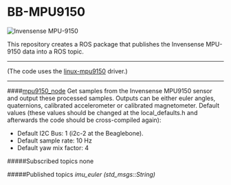 BB-MPU9150
===========

![Invensense MPU-9150](http://www.drotek.fr/shop/185-431-large_dm/mpu9150-ic.jpg)

This repository creates a ROS package that publishes the Invensense MPU-9150 data into a ROS topic.

----

(The code uses the [linux-mpu9150](https://github.com/Pansenti/linux-mpu9150) driver.)

---


####[mpu9150_node](https://github.com/vmayoral/bb_mpu9150/blob/master/src/mpu9150_node.cpp)
Get samples from the Invensense MPU9150 sensor and output these processed samples. Outputs can be either euler angles, quaternions, calibrated accelerometer or calibrated magnetometer.
Default values (these values should be changed at the local_defaults.h and afterwards the code should be cross-compiled again):
* Default I2C Bus: 1 (i2c-2 at the Beaglebone).
* Default sample rate: 10 Hz
* Default yaw mix factor: 4

#####Subscribed topics
none

#####Published topics
*imu_euler (std_msgs::String)*







